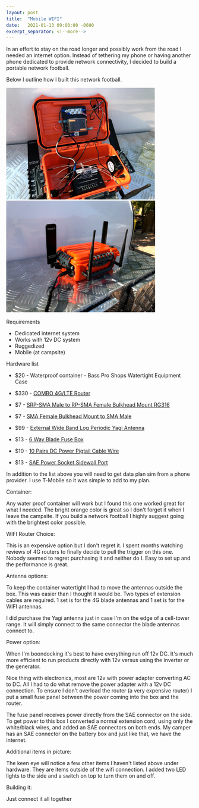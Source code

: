 ```yaml
---
layout: post
title:  "Mobile WIFI"
date:   2021-01-13 09:00:00 -0600
excerpt_separator: <!--more-->
---
```


In an effort to stay on the road longer and possibly work from the road I needed an internet option. Instead of tethering my phone or having another phone dedicated to provide network connectivity, I decided to build a portable network football.

Below I outline how I built this network football. 

 <!--more-->

<img src="/assets/img/mobile-wifi-1.jpg" alt="Mobile WIFI" height="300">
<img src="/assets/img/mobile-wifi-2.jpg" alt="Mobile WIFI" height="300">

Requirements
- Dedicated internet system
- Works with 12v DC system
- Ruggedized
- Mobile (at campsite)


Hardware list
- $20 - Waterproof container - Bass Pro Shops Watertight Equipment Case

- $330 - <a href="https://www.amazon.com/gp/product/B07Z5LNWY6/ref=ppx_yo_dt_b_search_asin_title?ie=UTF8&psc=1">COMBO 4G/LTE Router</a>

- $7 - <a href="https://www.amazon.com/gp/product/B07MT3VZXZ/ref=ppx_yo_dt_b_search_asin_title?ie=UTF8&psc=1">SRP-SMA Male to RP-SMA Female Bulkhead Mount RG316</a>

- $7 - <a href="https://www.amazon.com/gp/product/B07MJQWH8S/ref=ppx_yo_dt_b_search_asin_title?ie=UTF8&psc=1">SMA Female Bulkhead Mount to SMA Male</a>

- $99 - <a href="https://www.amazon.com/gp/product/B01801BJ7I/ref=ppx_yo_dt_b_search_asin_title?ie=UTF8&psc=1">External Wide Band Log Periodic Yagi Antenna</a>

- $13 - <a href="https://www.amazon.com/gp/product/B07W8MVNSJ/ref=ppx_yo_dt_b_search_asin_title?ie=UTF8&psc=1">6 Way Blade Fuse Box</a>

- $10 - <a href="https://www.amazon.com/gp/product/B072BXB2Y8/ref=ppx_yo_dt_b_search_asin_title?ie=UTF8&psc=1"> 10 Pairs DC Power Pigtail Cable Wire</a>

- $13 - <a href="https://www.amazon.com/gp/product/B07V6NJ37P/ref=ppx_yo_dt_b_search_asin_title?ie=UTF8&psc=1">SAE Power Socket Sidewall Port</a>

In addition to the list above you will need to get data plan sim from a phone provider. I use T-Mobile so it was simple to add to my plan.


<p class="fw-bold">Container:</p>
Any water proof container will work but I found this one worked great for what I needed. The bright orange color is great so I don't forget it when I leave the campsite. If you build a network football I highly suggest going with the brightest color possible.

<p class="fw-bold">WIFI Router Choice:</p>
This is an expensive option but I don't regret it. I spent months watching reviews of 4G routers to finally decide to pull the trigger on this one. Nobody seemed to regret purchasing it and neither do I. Easy to set up and the performance is great.
<br>

<p class="fw-bold">Antenna options:</p>
To keep the container watertight I had to move the antennas outside the box. This was easier than I thought it would be. Two types of extension cables are required. 1 set is for the 4G blade antennas and 1 set is for the WIFI antennas.

I did purchase the Yagi antenna just in case I'm on the edge of a cell-tower range. It will simply connect to the same connector the blade antennas connect to.
<br>

<p class="fw-bold">Power option:</p>
When I'm boondocking it's best to have everything run off 12v DC. It's much more efficient to run products directly with 12v versus using the inverter or the generator. 

Nice thing with electronics, most are 12v with power adapter converting AC to DC. All I had to do what remove the power adapter with a 12v DC connection. To ensure I don't overload the router (a very expensive router) I put a small fuse panel between the power coming into the box and the router.

The fuse panel receives power directly from the SAE connector on the side. To get power to this box I converted a normal extension cord, using only the white/black wires, and added an SAE connectors on both ends. My camper has an SAE connector on the battery box and just like that, we have the internet.
<br>

<p class="fw-bold">Additional items in picture:</p>
The keen eye will notice a few other items I haven't listed above under hardware. They are items outside of the wifi connection. I added two LED lights to the side and a switch on top to turn them on and off. 

<p class="fw-bold">Building it:</p>
Just connect it all together